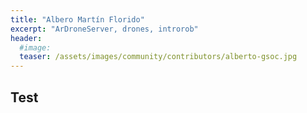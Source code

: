 ```yaml
---
title: "Albero Martín Florido"
excerpt: "ArDroneServer, drones, introrob"
header:
  #image: 
  teaser: /assets/images/community/contributors/alberto-gsoc.jpg
---
```



## Test